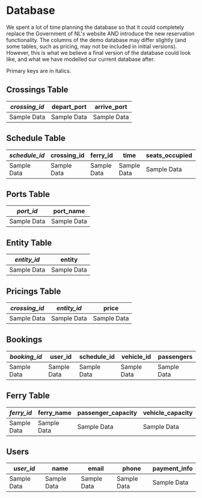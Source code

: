 # Database

We spent a lot of time planning the database so that it could completely replace the Government of NL's website AND introduce the new reservation functionality. The columns of the demo database may differ slightly (and some tables, such as pricing, may not be included in initial versions). However, this is what we believe a final version of the database could look like, and what we have modelled our current database after.

Primary keys are in italics.

## Crossings Table

| *crossing_id* | depart_port | arrive_port |
| --- | --- | --- |
| Sample Data | Sample Data | Sample Data |

## Schedule Table

| *schedule_id* | crossing_id | ferry_id | time | seats_occupied | vehicles_occupied |
| --- | --- | --- | --- | --- | --- |
| Sample Data | Sample Data | Sample Data | Sample Data | Sample Data | Sample Data |

## Ports Table

| *port_id* | port_name |
| --- | --- |
| Sample Data | Sample Data |

## Entity Table

| *entity_id* | entity |
| --- | --- |
| Sample Data | Sample Data |

## Pricings Table

| *crossing_id* | *entity_id* | price |
| --- | --- | --- |
| Sample Data | Sample Data | Sample Data |

## Bookings

| *booking_id* | user_id | schedule_id | vehicle_id | passengers |
| --- | --- | --- | --- | --- |
| Sample Data | Sample Data | Sample Data | Sample Data | Sample Data |


## Ferry Table

| *ferry_id* | ferry_name | passenger_capacity | vehicle_capacity |
| --- | --- | --- | --- |
| Sample Data | Sample Data | Sample Data | Sample Data |

## Users

| *user_id* | name | email | phone | payment_info |
| --- | --- | --- | --- |  --- |
| Sample Data | Sample Data | Sample Data | Sample Data | Sample Data |
